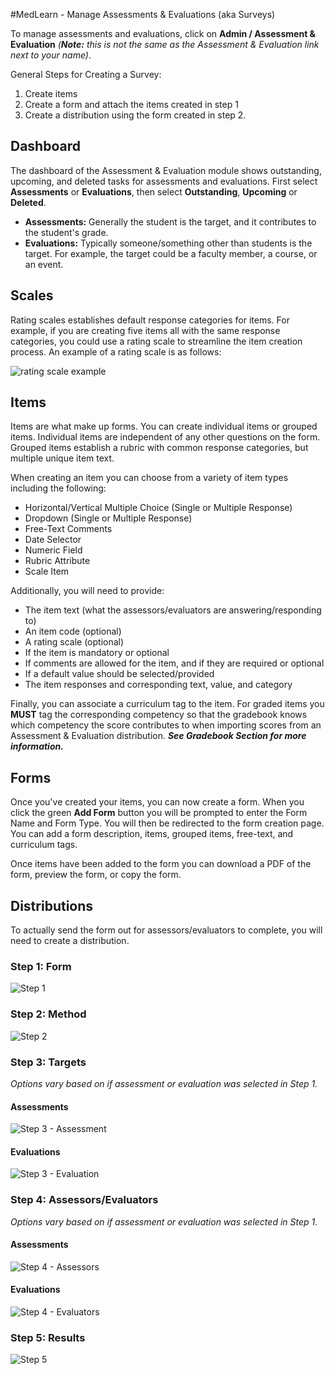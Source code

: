 #MedLearn - Manage Assessments & Evaluations (aka Surveys)

To manage assessments and evaluations, click on **Admin / Assessment & Evaluation** _(**Note:** this is not the same as the Assessment & Evaluation link next to your name)_. 

General Steps for Creating a Survey:

1. Create items
2. Create a form and attach the items created in step 1
3. Create a distribution using the form created in step 2. 

## Dashboard

The dashboard of the Assessment & Evaluation module shows outstanding, upcoming, and deleted tasks for assessments and evaluations. First select **Assessments** or **Evaluations**, then select **Outstanding**, **Upcoming** or **Deleted**. 

* **Assessments:** Generally the student is the target, and it contributes to the student's grade. 
* **Evaluations:** Typically someone/something other than students is the target. For example, the target could be a faculty member, a course, or an event. 

## Scales

Rating scales establishes default response categories for items. For example, if you are creating five items all with the same response categories, you could use a rating scale to streamline the item creation process. An example of a rating scale is as follows:

![rating scale example](./images/admin-response.png)

## Items

Items are what make up forms. You can create individual items or grouped items. Individual items are independent of any other questions on the form. Grouped items establish a rubric with common response categories, but multiple unique item text. 

When creating an item you can choose from a variety of item types including the following:

* Horizontal/Vertical Multiple Choice (Single or Multiple Response)
* Dropdown (Single or Multiple Response)
* Free-Text Comments
* Date Selector
* Numeric Field
* Rubric Attribute
* Scale Item

Additionally, you will need to provide:
* The item text (what the assessors/evaluators are answering/responding to)
* An item code (optional)
* A rating scale (optional)
* If the item is mandatory or optional
* If comments are allowed for the item, and if they are required or optional
* If a default value should be selected/provided
* The item responses and corresponding text, value, and category

Finally, you can associate a curriculum tag to the item. For graded items you **MUST** tag the corresponding competency so that the gradebook knows which competency the score contributes to when importing scores from an Assessment & Evaluation distribution. **_See Gradebook Section for more information._**

## Forms

Once you've created your items, you can now create a form. When you click the green **Add Form** button you will be prompted to enter the Form Name and Form Type. You will then be redirected to the form creation page. You can add a form description, items, grouped items, free-text, and curriculum tags. 

Once items have been added to the form you can download a PDF of the form, preview the form, or copy the form. 

## Distributions

To actually send the form out for assessors/evaluators to complete, you will need to create a distribution.

### Step 1: Form

![Step 1](./images/step1.png)

### Step 2: Method

![Step 2](./images/step2.png)

### Step 3:  Targets

_Options vary based on if assessment or evaluation was selected in Step 1._

#### Assessments

![Step 3 - Assessment](./images/step3.png)

#### Evaluations

![Step 3 - Evaluation](./images/step3e.png)

### Step 4: Assessors/Evaluators

_Options vary based on if assessment or evaluation was selected in Step 1._

#### Assessments

![Step 4 - Assessors](./images/step4a.png)

#### Evaluations

![Step 4 - Evaluators](./images/step4e.png)

### Step 5: Results

![Step 5](./images/step5.png)